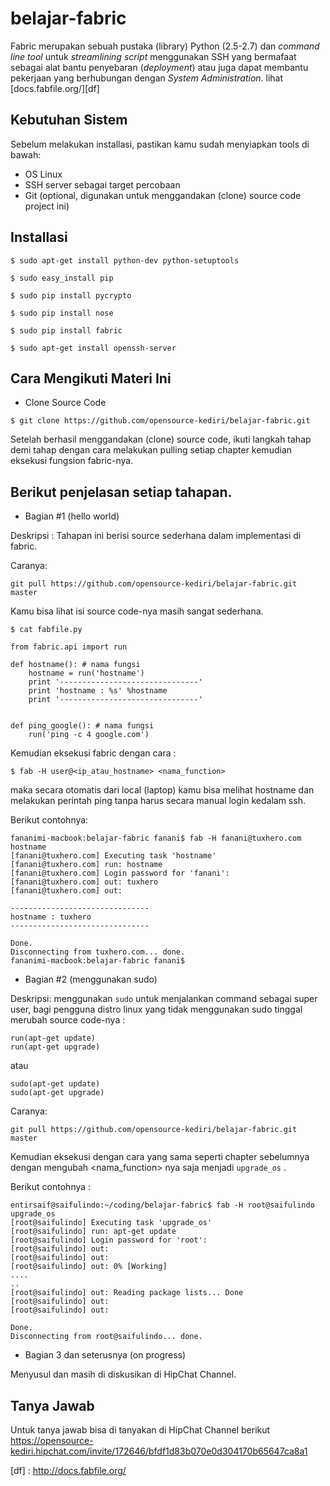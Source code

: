 belajar-fabric
==============

Fabric merupakan sebuah pustaka (library) Python (2.5-2.7) dan *command line tool* untuk *streamlining script* menggunakan SSH yang bermafaat sebagai alat bantu penyebaran (*deployment*) atau juga dapat membantu pekerjaan yang berhubungan dengan *System Administration*. lihat [docs.fabfile.org/][df]

Kebutuhan Sistem
----------------

Sebelum melakukan installasi, pastikan kamu sudah menyiapkan tools di bawah:
- OS Linux
- SSH server sebagai target percobaan
- Git (optional, digunakan untuk menggandakan (clone) source code project ini)

Installasi
----------

```
$ sudo apt-get install python-dev python-setuptools

$ sudo easy_install pip

$ sudo pip install pycrypto

$ sudo pip install nose

$ sudo pip install fabric

$ sudo apt-get install openssh-server

```

Cara Mengikuti Materi Ini
-------------------------
- Clone Source Code

`$ git clone https://github.com/opensource-kediri/belajar-fabric.git`

Setelah berhasil menggandakan (clone) source code, ikuti langkah tahap demi tahap dengan cara melakukan pulling setiap chapter kemudian eksekusi fungsion fabric-nya.

Berikut penjelasan setiap tahapan.
----------------------------------

- Bagian #1 (hello world)

Deskripsi : Tahapan ini berisi source sederhana dalam implementasi di fabric.

Caranya:

`git pull https://github.com/opensource-kediri/belajar-fabric.git master`

Kamu bisa lihat isi source code-nya masih sangat sederhana.

`$ cat fabfile.py`

```
from fabric.api import run

def hostname(): # nama fungsi
    hostname = run('hostname')
    print '-------------------------------'
    print 'hostname : %s' %hostname
    print '-------------------------------'


def ping_google(): # nama fungsi
    run('ping -c 4 google.com')

```

Kemudian eksekusi fabric dengan cara :

`$ fab -H user@<ip_atau_hostname> <nama_function>`

maka secara otomatis dari local (laptop) kamu bisa melihat hostname dan melakukan perintah ping tanpa harus secara manual login kedalam ssh.

Berikut contohnya:

```
fananimi-macbook:belajar-fabric fanani$ fab -H fanani@tuxhero.com hostname
[fanani@tuxhero.com] Executing task 'hostname'
[fanani@tuxhero.com] run: hostname
[fanani@tuxhero.com] Login password for 'fanani':
[fanani@tuxhero.com] out: tuxhero
[fanani@tuxhero.com] out:

-------------------------------
hostname : tuxhero
-------------------------------

Done.
Disconnecting from tuxhero.com... done.
fananimi-macbook:belajar-fabric fanani$

```

- Bagian #2 (menggunakan sudo)

Deskripsi: menggunakan `sudo` untuk menjalankan command sebagai super user, bagi pengguna distro linux yang tidak menggunakan sudo tinggal merubah source code-nya :

```
run(apt-get update)
run(apt-get upgrade)
```

atau

```
sudo(apt-get update)
sudo(apt-get upgrade)
```

Caranya:

`git pull https://github.com/opensource-kediri/belajar-fabric.git master`

Kemudian eksekusi dengan cara yang sama seperti chapter sebelumnya dengan mengubah <nama_function> nya saja menjadi `upgrade_os` .

Berikut contohnya :

```
entirsaif@saifulindo:~/coding/belajar-fabric$ fab -H root@saifulindo upgrade_os
[root@saifulindo] Executing task 'upgrade_os'
[root@saifulindo] run: apt-get update
[root@saifulindo] Login password for 'root': 
[root@saifulindo] out: 
[root@saifulindo] out: 
[root@saifulindo] out: 0% [Working]
....
..
[root@saifulindo] out: Reading package lists... Done
[root@saifulindo] out: 
[root@saifulindo] out: 

Done.
Disconnecting from root@saifulindo... done.

```

- Bagian 3 dan seterusnya (on progress)

Menyusul dan masih di diskusikan di HipChat Channel.


Tanya Jawab
-----------

Untuk tanya jawab bisa di tanyakan di HipChat Channel berikut https://opensource-kediri.hipchat.com/invite/172646/bfdf1d83b070e0d304170b65647ca8a1

[df] : http://docs.fabfile.org/